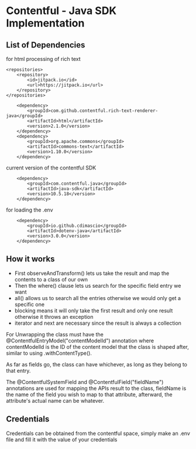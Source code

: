 # Contentful - Java SDK Implementation

## List of Dependencies
for html processing of rich text

	<repositories>
		<repository>
			<id>jitpack.io</id>
			<url>https://jitpack.io</url>
		</repository>
	</repositories>

		<dependency>
			<groupId>com.github.contentful.rich-text-renderer-java</groupId>
			<artifactId>html</artifactId>
			<version>2.1.0</version>
		</dependency>
        <dependency>
            <groupId>org.apache.commons</groupId>
            <artifactId>commons-text</artifactId>
            <version>1.10.0</version>
        </dependency>

current version of the contentful SDK

		<dependency>
			<groupId>com.contentful.java</groupId>
			<artifactId>java-sdk</artifactId>
			<version>10.5.18</version>
		</dependency>

for loading the .env

		<dependency>
			<groupId>io.github.cdimascio</groupId>
			<artifactId>dotenv-java</artifactId>
			<version>3.0.0</version>
		</dependency>

## How it works

- First observeAndTransform() lets us take the result and map the contents to a class of our own
- Then the where() clause lets us search for the specific field entry we want
- all() allows us to search all the entries otherwise we would only get a specific one
- blocking means it will only take the first result and only one result otherwise it throws an exception
- iterator and next are necessary since the result is always a collection

For Unwrapping the class must have the @ContentfulEntryModel("contentModelId") annotation where contentModelId
is the ID of the content model that the class is shaped after, similar to using .withContentType().

As far as fields go, the class can have whichever, as long as they belong to that entry.

The @ContentfulSystemField and @ContentfulField("fieldName") annotations
are used for mapping the APIs result to the class, fieldName is the name of the
field you wish to map to that attribute, afterward, the attribute's actual 
name can be whatever.

## Credentials

Credentials can be obtained from the contentful space, simply make an .env file and
fill it with the value of your credentials
